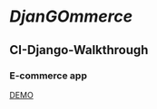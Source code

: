 # *Djan**GO**mmerce*
## CI-Django-Walkthrough
### E-commerce app
[DEMO](https://djangommerce.herokuapp.com/)